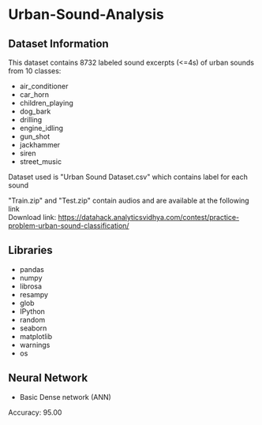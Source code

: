 # Urban-Sound-Analysis

## Dataset Information
This dataset contains 8732 labeled sound excerpts (<=4s) of urban sounds from 10 classes:

* air_conditioner
* car_horn
* children_playing
* dog_bark
* drilling
* engine_idling
* gun_shot
* jackhammer
* siren
* street_music<br/>

Dataset used is "Urban Sound Dataset.csv" which contains label for each sound <br/>

"Train.zip" and "Test.zip" contain audios and are available at the following link <br/>
Download link: https://datahack.analyticsvidhya.com/contest/practice-problem-urban-sound-classification/

## Libraries
* pandas
* numpy
* librosa
* resampy
* glob
* IPython
* random
* seaborn
* matplotlib
* warnings
* os

## Neural Network
* Basic Dense network (ANN) <br/>

Accuracy: 95.00
